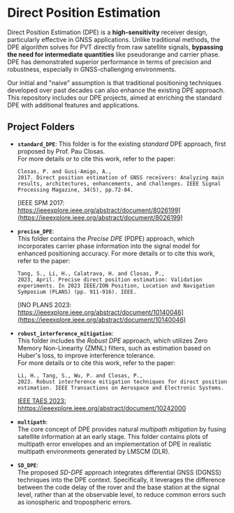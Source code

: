 # Direct Position Estimation

Direct Position Estimation (DPE) is a **high-sensitivity** receiver design, particularly effective in GNSS applications. Unlike traditional methods, the DPE algorithm solves for PVT directly from raw satellite signals, **bypassing the need for intermediate quantities** like pseudorange and carrier phase. DPE has demonstrated superior performance in terms of precision and robustness, especially in GNSS-challenging environments.

Our initial and "naive" assumption is that traditional positioning techniques developed over past decades can also enhance the existing DPE approach. This repository includes our DPE projects, aimed at enriching the standard DPE with additional features and applications.

## Project Folders

- **`standard_DPE`**: 
  This folder is for the existing *standard* DPE approach, first proposed by Prof. Pau Closas.  
  For more details or to cite this work, refer to the paper:  
     ```
     Closas, P. and Gusi-Amigo, A.,
     2017. Direct position estimation of GNSS receivers: Analyzing main results, architectures, enhancements, and challenges. IEEE Signal Processing Magazine, 34(5), pp.72-84.
     ```
     [IEEE SPM 2017: https://ieeexplore.ieee.org/abstract/document/8026199](https://ieeexplore.ieee.org/abstract/document/8026199)

- **`precise_DPE`**:  
  This folder contains the *Precise DPE* (PDPE) approach, which incorporates carrier phase information into the signal model for enhanced positioning accuracy.
  For more details or to cite this work, refer to the paper:  
     ```
     Tang, S., Li, H., Calatrava, H. and Closas, P.,
     2023, April. Precise direct position estimation: Validation experiments. In 2023 IEEE/ION Position, Location and Navigation Symposium (PLANS) (pp. 911-916). IEEE.
     ```
     [INO PLANS 2023: https://ieeexplore.ieee.org/abstract/document/10140046](https://ieeexplore.ieee.org/abstract/document/10140046)

- **`robust_interference_mitigation`**:  
  This folder includes the *Robust DPE* approach, which utilizes Zero Memory Non-Linearity (ZMNL) filters, such as estimation based on Huber's loss, to improve interference tolerance.  
  For more details or to cite this work, refer to the paper:  
     ```
     Li, H., Tang, S., Wu, P. and Closas, P.,
     2023. Robust interference mitigation techniques for direct position estimation. IEEE Transactions on Aerospace and Electronic Systems.
     ```
     [IEEE TAES 2023: hhttps://ieeexplore.ieee.org/abstract/document/10242000](https://ieeexplore.ieee.org/abstract/document/10242000)

- **`multipath`**:  
  The core concept of DPE provides natural *multipath mitigation* by fusing satellite information at an early stage. This folder contains plots of multipath error envelopes and an implementation of DPE in realistic multipath environments generated by LMSCM (DLR).

- **`SD_DPE`**:  
  The proposed *SD-DPE* approach integrates differential GNSS (DGNSS) techniques into the DPE context. Specifically, it leverages the difference between the code delay of the rover and the base station at the signal level, rather than at the observable level, to reduce common errors such as ionospheric and tropospheric errors.
